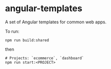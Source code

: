 # angular-templates

A set of Angular templates for common web apps.

To run:

```shell
npm run build:shared
```

then

```shell
# Projects: `ecommerce`, `dashboard`
npm run start:<PROJECT>
```
